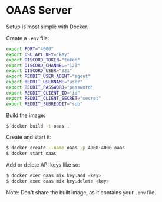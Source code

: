 # OAAS Server

Setup is most simple with Docker.

Create a `.env` file:

```sh
export PORT="4000"
export OSU_API_KEY="key"
export DISCORD_TOKEN="token"
export DISCORD_CHANNEL="123"
export DISCORD_USER="321"
export REDDIT_USER_AGENT="agent"
export REDDIT_USERNAME="user"
export REDDIT_PASSWORD="password"
export REDDIT_CLIENT_ID="id"
export REDDIT_CLIENT_SECRET="secret"
export REDDIT_SUBREDDIT="sub"
```

Build the image:

```sh
$ docker build -t oaas .
```

Create and start it:

```sh
$ docker create --name oaas -p 4000:4000 oaas
$ docker start oaas
```

Add or delete API keys like so:

```sh
$ docker exec oaas mix key.add <key>
$ docker exec oaas mix key.delete <key>
```

Note: Don't share the built image, as it contains your `.env` file.
